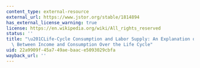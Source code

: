 ```yaml
---
content_type: external-resource
external_url: https://www.jstor.org/stable/1814894
has_external_license_warning: true
license: https://en.wikipedia.org/wiki/All_rights_reserved
status: ''
title: "\u201CLife-Cycle Consumption and Labor Supply: An Explanation of the Relationship\
  \ Between Income and Consumption Over the Life Cycle"
uid: 22a9909f-45a7-49ae-baac-e5093029cbfa
wayback_url: ''
---
```

